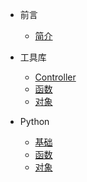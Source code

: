 - 前言
    - [简介](zh-cn/README.md)
    
- 工具库
    - [Controller](zh-cn/util/sh_controller.md)
    - [函数](zh-cn/util/func.md)
    - [对象](zh-cn/util/object.md)

- Python
    - [基础](zh-cn/Python/base.md)
    - [函数](zh-cn/Python/func.md) 
    - [对象](zh-cn/Python/object.md)
